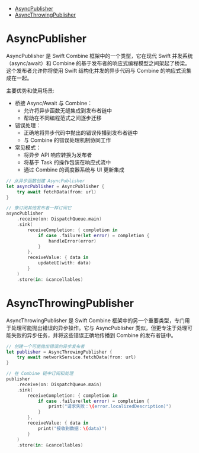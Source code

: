 
<!-- @import "[TOC]" {cmd="toc" depthFrom=1 depthTo=6 orderedList=false} -->

<!-- code_chunk_output -->

- [AsyncPublisher](#asyncpublisher)
- [AsyncThrowingPublisher](#asyncthrowingpublisher)

<!-- /code_chunk_output -->

# AsyncPublisher

AsyncPublisher 是 Swift Combine 框架中的一个类型，它在现代 Swift 并发系统（async/await）和 Combine 的基于发布者的响应式编程模型之间架起了桥梁。这个发布者允许你将使用 Swift 结构化并发的异步代码与 Combine 的响应式流集成在一起。

主要优势和使用场景:

- 桥接 Async/Await 与 Combine：
  - 允许将异步函数无缝集成到发布者链中
  - 帮助在不同编程范式之间逐步迁移
- 错误处理：
  - 正确地将异步代码中抛出的错误传播到发布者链中
  - 与 Combine 的错误处理机制协同工作
- 常见模式：
  - 将异步 API 响应转换为发布者
  - 将基于 Task 的操作包装在响应式流中
  - 通过 Combine 的调度器系统与 UI 更新集成

```swift
// 从异步函数创建 AsyncPublisher
let asyncPublisher = AsyncPublisher {
    try await fetchData(from: url)
}

// 像订阅其他发布者一样订阅它
asyncPublisher
    .receive(on: DispatchQueue.main)
    .sink(
        receiveCompletion: { completion in
            if case .failure(let error) = completion {
                handleError(error)
            }
        },
        receiveValue: { data in
            updateUI(with: data)
        }
    )
    .store(in: &cancellables)
```

# AsyncThrowingPublisher

AsyncThrowingPublisher 是 Swift Combine 框架中的另一个重要类型，专门用于处理可能抛出错误的异步操作。它与 AsyncPublisher 类似，但更专注于处理可能失败的异步任务，并将这些错误正确地传播到 Combine 的发布者链中。

```swift
// 创建一个可能抛出错误的异步发布者
let publisher = AsyncThrowingPublisher {
    try await networkService.fetchData(from: url)
}

// 在 Combine 链中订阅和处理
publisher
    .receive(on: DispatchQueue.main)
    .sink(
        receiveCompletion: { completion in
            if case .failure(let error) = completion {
                print("请求失败：\(error.localizedDescription)")
            }
        },
        receiveValue: { data in
            print("接收到数据：\(data)")
        }
    )
    .store(in: &cancellables)
```

